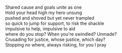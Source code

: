 Shared cause and goals unite as one  
Hold your head high my hero unsung  
pushed and shoved but yet never trampled  
so quick to jump for support, to risk the shackle  
impulsive to help, impulsive to aid  
where do you stop? When you're swindled? Unmade?  
Crusading for justice, whose justice, which day?  
Stopping no where, always risking, for you I pray  

